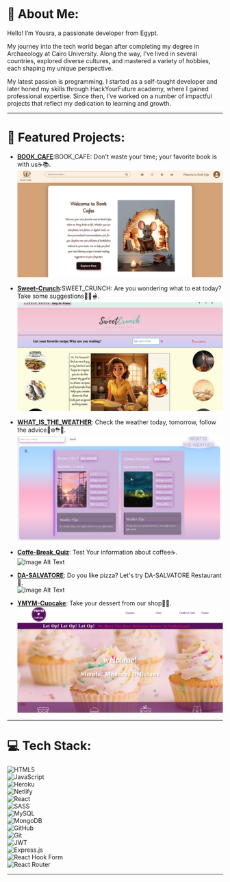 # 💫 About Me:
Hello! I’m Yousra, a passionate developer from Egypt.  

My journey into the tech world began after completing my degree in Archaeology at Cairo University. Along the way, I’ve lived in several countries, explored diverse cultures, and mastered a variety of hobbies, each shaping my unique perspective.  

My latest passion is programming. I started as a self-taught developer and later honed my skills through HackYourFuture academy, where I gained professional expertise. Since then, I’ve worked on a number of impactful projects that reflect my dedication to learning and growth.  

---

# 🚀 Featured Projects:
- **[BOOK_CAFE](https://github.com/YousraElmag/cohort48-project-group-B)**:BOOK_CAFE: Don't waste your time; your favorite book is with us☕️📚.  
![App Screenshot](assets/Screenshot%202024-11-29%20at%2013.03.15.png)
- **[Sweet-Crunch](https://github.com/YousraElmag/Sweet-Crunch-recipe-app)**:SWEET_CRUNCH: Are you wondering what to eat today? Take some suggestions🥗🥘🫕.  
![App Screenshot](assets/Screenshot%202024-11-29%20at%2013.46.10.png)


- **[WHAT_IS_THE_WEATHER](https://github.com/YousraElmag/WHAT_IS_THE-WEATHER?tab=readme-ov-file)**: Check the weather today, tomorrow, follow the advice🌛❄️⛈🌝.  
  ![Image Alt Text](assets/Screenshot%202024-11-29%20at%2013.47.01.png)

- **[Coffe-Break_Quiz](https://github.com/YousraElmag/hyf-c48-w2-browsers-quiz-app-coffee-break)**: Test Your information about coffee☕️.  
  ![Image Alt Text](assets/Screenshot%202024-11-29%20at%2013.47.40.png)


- **[DA-SALVATORE](https://github.com/YousraElmag/DA-SALVATORE)**: Do you like pizza? Let's try DA-SALVATORE Restaurant🍕.  
  ![Image Alt Text](assets/Screenshot%202024-11-29%20at%2013.48.44.png)


- **[YMYM-Cupcake](https://github.com/YousraElmag/YMYM-cupcake)**: Take your dessert from our shop🍰🧁.  
  ![Image Alt Text](assets/Screenshot%202024-11-29%20at%2013.48.26.png)


---

# 💻 Tech Stack:
![HTML5](https://img.shields.io/badge/html5-%23E34F26.svg?style=for-the-badge&logo=html5&logoColor=white)  
![JavaScript](https://img.shields.io/badge/javascript-%23323330.svg?style=for-the-badge&logo=javascript&logoColor=%23F7DF1E)  
![Heroku](https://img.shields.io/badge/heroku-%23430098.svg?style=for-the-badge&logo=heroku&logoColor=white)  
![Netlify](https://img.shields.io/badge/netlify-%23000000.svg?style=for-the-badge&logo=netlify&logoColor=#00C7B7)  
![React](https://img.shields.io/badge/react-%2320232a.svg?style=for-the-badge&logo=react&logoColor=%2361DAFB)  
![SASS](https://img.shields.io/badge/SASS-hotpink.svg?style=for-the-badge&logo=SASS&logoColor=white)  
![MySQL](https://img.shields.io/badge/mysql-4479A1.svg?style=for-the-badge&logo=mysql&logoColor=white)  
![MongoDB](https://img.shields.io/badge/MongoDB-%234ea94b.svg?style=for-the-badge&logo=mongodb&logoColor=white)  
![GitHub](https://img.shields.io/badge/github-%23121011.svg?style=for-the-badge&logo=github&logoColor=white)  
![Git](https://img.shields.io/badge/git-%23F05033.svg?style=for-the-badge&logo=git&logoColor=white)  
![JWT](https://img.shields.io/badge/JWT-black?style=for-the-badge&logo=JSON%20web%20tokens)  
![Express.js](https://img.shields.io/badge/express.js-%23404d59.svg?style=for-the-badge&logo=express&logoColor=%2361DAFB)  
![React Hook Form](https://img.shields.io/badge/React%20Hook%20Form-%23EC5990.svg?style=for-the-badge&logo=reacthookform&logoColor=white)  
![React Router](https://img.shields.io/badge/React_Router-CA4245?style=for-the-badge&logo=react-router&logoColor=white)  

---

<!-- Proudly created with GPRM ( https://gprm.itsvg.in ) -->
